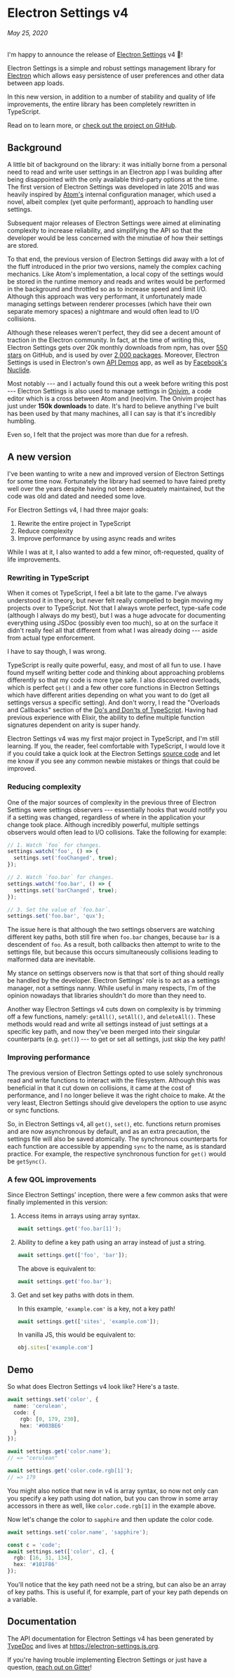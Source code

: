 # Electron Settings v4
###### May 25, 2020

I'm happy to announce the release of [Electron Settings](https://github.com/nathanbuchar/electron-settings) v4 🎉!

Electron Settings is a simple and robust settings management library for [Electron](https://electronjs.org) which allows easy persistence of user preferences and other data between app loads.

In this new version, in addition to a number of stability and quality of life improvements, the entire library has been completely rewritten in TypeScript.

Read on to learn more, or [check out the project on GitHub](https://github.com/nathanbuchar/electron-settings).


## Background

A little bit of background on the library: it was initially borne from a personal need to read and write user settings in an Electron app I was building after being disappointed with the only available third-party options at the time. The first version of Electron Settings was developed in late 2015 and was heavily inspired by [Atom's](https://atom.io) internal configuration manager, which used a novel, albeit complex (yet quite performant), approach to handling user settings.

Subsequent major releases of Electron Settings were aimed at eliminating complexity to increase reliability, and simplifying the API so that the developer would be less concerned with the minutiae of how their settings are stored.

To that end, the previous version of Electron Settings did away with a lot of the fluff introduced in the prior two versions, namely the complex caching mechanics. Like Atom's implementation, a local copy of the settings would be stored in the runtime memory and reads and writes would be performed in the background and throttled so as to increase speed and limit I/O. Although this approach was very performant, it unfortunately made managing settings between renderer processes (which have their own separate memory spaces) a nightmare and would often lead to I/O collisions.

Although these releases weren't perfect, they did see a decent amount of traction in the Electron community. In fact, at the time of writing this, Electron Settings gets over 20k monthly downloads from npm, has over [550 stars](https://github.com/nathanbuchar/electron-settings/stargazers) on GitHub, and is used by over [2,000 packages](https://github.com/nathanbuchar/electron-settings/network/dependents?package_id=UGFja2FnZS0xNjI3MzMwMA%3D%3D). Moreover, Electron Settings is used in Electron's own [API Demos](https://github.com/electron/electron-api-demos) app, as well as by [Facebook's Nuclide](https://nuclide.io/).

Most notably --- and I actually found this out a week before writing this post --- Electron Settings is also used to manage settings in [Onivim](https://www.onivim.io/), a code editor which is a cross between Atom and (neo)vim. The Onivim project has just under **150k downloads** to date. It's hard to believe anything I've built has been used by that many machines, all I can say is that it's incredibly humbling.

Even so, I felt that the project was more than due for a refresh.


## A new version

I've been wanting to write a new and improved version of Electron Settings for some time now. Fortunately the library had seemed to have faired pretty well over the years despite having not been adequately maintained, but the code was old and dated and needed some love.

For Electron Settings v4, I had three major goals:

1. Rewrite the entire project in TypeScript
1. Reduce complexity
1. Improve performance by using async reads and writes

While I was at it, I also wanted to add a few minor, oft-requested, quality of life improvements.

### Rewriting in TypeScript

When it comes ot TypeScript, I feel a bit late to the game. I've always understood it in theory, but never felt really compelled to begin moving my projects over to TypeScript. Not that I always wrote perfect, type-safe code (although I always do my best), but I was a huge advocate for documenting everything using JSDoc (possibly even too much), so at on the surface it didn't really feel all that different from what I was already doing --- aside from actual type enforcement.

I have to say though, I was wrong.

TypeScript is really quite powerful, easy, and most of all fun to use. I have found myself writing better code and thinking about approaching problems differently so that my code is more type safe. I also discovered overloads, which is perfect `get()` and a few other core functions in Electron Settings which have different arities depending on what you want to do (get all settings versus a specific setting). And don't worry, I read the "Overloads and Callbacks" section of the [Do's and Don'ts of TypeScript](https://www.typescriptlang.org/docs/handbook/declaration-files/do-s-and-don-ts.html#overloads-and-callbacks). Having had previous experience with Elixir, the ability to define multiple function signatures dependent on arity is super handy.

Electron Settings v4 was my first major project in TypeScript, and I'm still learning. If you, the reader, feel comfortable with TypeScript, I would love it if you could take a quick look at the Electron Settings [source code](https://github.com/nathanbuchar/electron-settings/blob/master/src/settings.ts) and let me know if you see any common newbie mistakes or things that could be improved.

### Reducing complexity

One of the major sources of complexity in the previous three of Electron Settings were settings observers --- essentially hooks that would notify you if a setting was changed, regardless of where in the application your change took place. Although incredibly powerful, multiple settings observers would often lead to I/O collisions. Take the following for example:

```ts
// 1. Watch `foo` for changes.
settings.watch('foo', () => {
  settings.set('fooChanged', true);
});

// 2. Watch `foo.bar` for changes.
settings.watch('foo.bar', () => {
  settings.set('barChanged', true);
});

// 3. Set the value of `foo.bar`.
settings.set('foo.bar', 'qux');
```

The issue here is that although the two settings observers are watching different key paths, both still fire when `foo.bar` changes, because `bar` is a descendent of `foo`. As a result, both callbacks then attempt to write to the settings file, but because this occurs simultaneously collisions leading to malformed data are inevitable.

My stance on settings observers now is that that sort of thing should really be handled by the developer. Electron Settings' role is to act as a settings manager, not a settings nanny. While useful in many respects, I'm of the opinion nowadays that libraries shouldn't do more than they need to.

Another way Electron Settings v4 cuts down on complexity is by trimming off a few functions, namely: `getAll()`, `setAll()`, and `deleteAll()`. These methods would read and write all settings instead of just settings at a specific key path, and now they've been merged into their singular counterparts (e.g. `get()`) --- to get or set all settings, just skip the key path!

### Improving performance

The previous version of Electron Settings opted to use solely synchronous read and write functions to interact with the filesystem. Although this was beneficial in that it cut down on collisions, it came at the cost of performance, and I no longer believe it was the right choice to make. At the very least, Electron Settings should give developers the option to use async or sync functions.

So, in Electron Settings v4, all `get()`, `set()`, etc. functions return promises and are now asynchronous by default, and as an extra precaution, the settings file will also be saved atomically. The synchronous counterparts for each function are accessible by appending `sync` to the name, as is standard practice. For example, the respective synchronous function for `get()` would be `getSync()`.


### A few QOL improvements

Since Electron Settings' inception, there were a few common asks that were finally implemented in this version:

1. Access items in arrays using array syntax.

    ```ts
    await settings.get('foo.bar[1]');
    ```

1. Ability to define a key path using an array instead of just a string.

    ```ts
    await settings.get(['foo', 'bar']);
    ```

    The above is equivalent to:

    ```ts
    await settings.get('foo.bar');
    ```

1. Get and set key paths with dots in them.

    In this example, `'example.com'` is a key, not a key path!

    ```ts
    await settings.get(['sites', 'example.com']);
    ```

    In vanilla JS, this would be equivalent to:

    ```js
    obj.sites['example.com']
    ```


## Demo

So what does Electron Settings v4 look like? Here's a taste.

```ts
await settings.set('color', {
  name: 'cerulean',
  code: {
    rgb: [0, 179, 230],
    hex: '#003BE6'
  }
});

await settings.get('color.name');
// => "cerulean"

await settings.get('color.code.rgb[1]');
// => 179
```

You might also notice that new in v4 is array syntax, so now not only can you specify a key path using dot nation, but you can throw in some array accessors in there as well, like `color.code.rgb[1]` in the example above.

Now let's change the color to `sapphire` and then update the color code.

```ts
await settings.set('color.name', 'sapphire');

const c = 'code';
await settings.set(['color', c], {
  rgb: [16, 31, 134],
  hex: '#101F86'
});
```

You'll notice that the key path need not be a string, but can also be an array of key paths. This is useful if, for example, part of your key path depends on a variable.


## Documentation

The API documentation for Electron Settings v4 has been generated by [TypeDoc](https://typedoc.org/) and lives at https://electron-settings.js.org.

If you're having trouble implementing Electron Settings or just have a question, [reach out on Gitter](https://gitter.im/nathanbuchar/electron-settings)!

